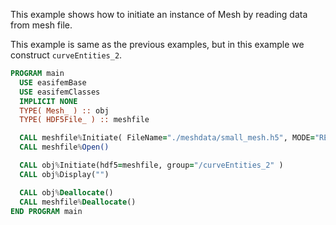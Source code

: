 This example shows how to initiate an instance of Mesh by reading data from mesh file.

This example is same as the previous examples, but in this example we construct `curveEntities_2`.

```fortran
PROGRAM main
  USE easifemBase
  USE easifemClasses
  IMPLICIT NONE
  TYPE( Mesh_ ) :: obj
  TYPE( HDF5File_ ) :: meshfile

  CALL meshfile%Initiate( FileName="./meshdata/small_mesh.h5", MODE="READ" )
  CALL meshfile%Open()

  CALL obj%Initiate(hdf5=meshfile, group="/curveEntities_2" )
  CALL obj%Display("")

  CALL obj%Deallocate()
  CALL meshfile%Deallocate()
END PROGRAM main
```
